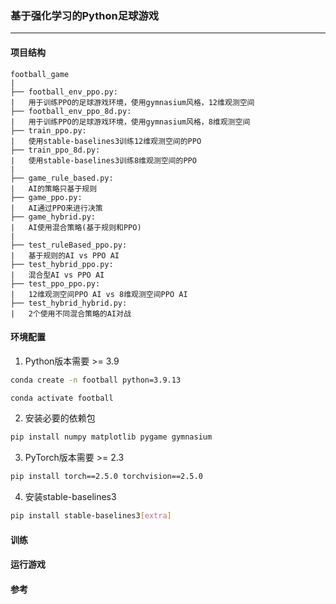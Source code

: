 ### 基于强化学习的Python足球游戏
___
#### 项目结构
```text
football_game
|
├── football_env_ppo.py:  
|   用于训练PPO的足球游戏环境，使用gymnasium风格，12维观测空间
├── football_env_ppo_8d.py:  
|   用于训练PPO的足球游戏环境，使用gymnasium风格，8维观测空间
├── train_ppo.py: 
|   使用stable-baselines3训练12维观测空间的PPO
├── train_ppo_8d.py: 
|   使用stable-baselines3训练8维观测空间的PPO
|
├── game_rule_based.py: 
|   AI的策略只基于规则
├── game_ppo.py: 
|   AI通过PPO来进行决策
├── game_hybrid.py: 
|   AI使用混合策略(基于规则和PPO)
|
├── test_ruleBased_ppo.py:
|   基于规则的AI vs PPO AI
├── test_hybrid_ppo.py:
|   混合型AI vs PPO AI
├── test_ppo_ppo.py:
|   12维观测空间PPO AI vs 8维观测空间PPO AI
├── test_hybrid_hybrid.py:
|   2个使用不同混合策略的AI对战
```

#### 环境配置
1. Python版本需要 >= 3.9
```bash
conda create -n football python=3.9.13
```
```bash
conda activate football
```
2. 安装必要的依赖包
```bash
pip install numpy matplotlib pygame gymnasium
```
3. PyTorch版本需要 >= 2.3
```bash
pip install torch==2.5.0 torchvision==2.5.0
```
4. 安装stable-baselines3
```bash
pip install stable-baselines3[extra]
```

#### 训练

#### 运行游戏

#### 参考